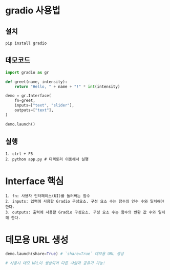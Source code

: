 # gradio 사용법

## 설치

```
pip install gradio
```

## 데모코드

```py
import gradio as gr

def greet(name, intensity):
    return "Hello, " + name + "!" * int(intensity)

demo = gr.Interface(
    fn=greet,
    inputs=["text", "slider"],
    outputs=["text"],
)

demo.launch()
```

## 실행

```
1. ctrl + F5
2. python app.py # 디렉토리 이동해서 실행
```

# Interface 핵심

```
1. fn: 사용자 인터페이스(UI)를 둘러싸는 함수
2. inputs: 입력에 사용할 Gradio 구성요소. 구성 요소 수는 함수의 인수 수와 일치해야 한다.
3. outputs: 출력에 사용할 Gradio 구성요소. 구성 요소 수는 함수의 반환 값 수와 일치해 한다.
```

# 데모용 URL 생성

```py
demo.launch(share=True) # `share=True` 데모용 URL 생성

# 사용시 데모 URL이 생성되어 다른 사람과 공유가 가능!
```
